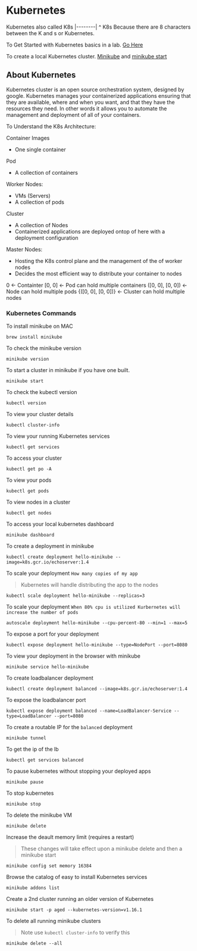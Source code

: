 # Kubernetes

Kubernetes also called K8s
|--------|
    ^
   K8s
Because there are 8 characters between the K and s or Kubernetes. 

To Get Started with Kubernetes basics in a lab. [Go Here](https://kubernetes.io/docs/tutorials/kubernetes-basics/)

To create a local Kubernetes cluster. [Minikube](https://github.com/kubernetes/minikube) and [minikube start](https://minikube.sigs.k8s.io/docs/start/)

## About Kubernetes

Kubernetes cluster is an open source orchestration system, designed by google. Kubernetes manages your containerized applications ensuring that they are available, where and when you want, and that they have the resources they need. In other words it allows you to automate the management and deployment of all of your containers. 



To Understand the K8s Architecture:

Container Images
- One single container

Pod
- A collection of containers

Worker Nodes:
- VMs (Servers)
- A collection of pods

Cluster
- A collection of Nodes
- Containerized applications are deployed ontop of here with a deployment configuration

Master Nodes:
- Hosting the K8s control plane and the management of the of worker nodes
- Decides the most efficient way to distribute your container to nodes

0                   <- Containter
[0, 0]              <- Pod can hold multiple containers
([0, 0], [0, 0])    <- Node can hold multiple pods
{([0, 0], [0, 0])}  <- Cluster can hold multiple nodes



### Kubernetes Commands

To install minikube on MAC

`brew install minikube`

To check the minikube version

`minikube version`

To start a cluster in minikube if you have one built. 

`minikube start`

To check the kubectl version

`kubectl version`

To view your cluster details

`kubectl cluster-info`

To view your running Kubernetes services

`kubectl get services`

To access your cluster

`kubectl get po -A`

To view your pods

`kubectl get pods`

To view nodes in a cluster

`kubectl get nodes`

To access your local kubernetes dashboard

`minikube dashboard`

To create a deployment in minikube

`kubectl create deployment hello-minikube --image=k8s.gcr.io/echoserver:1.4`

To scale your deployment `How many copies of my app`

> Kubernetes will handle distributing the app to the nodes

`kubectl scale deployment hello-minikube --replicas=3`

To scale your deployment `When 80% cpu is utilized Kurbernetes will increase the number of pods`

`autoscale deployment hello-minikube --cpu-percent-80 --min=1 --max=5`

To expose a port for your deployment

`kubectl expose deployment hello-minikube --type=NodePort --port=8080`

To view your deployment in the browser with minikube

`minikube service hello-minikube`

To create loadbalancer deployment

`kubectl create deployment balanced --image=k8s.gcr.io/echoserver:1.4`

To expose the loadbalancer port

`kubectl expose deployment balanced --name=LoadBalancer-Service --type=LoadBalancer --port=8080`

To create a routable IP for the `balanced` deployment

`minikube tunnel`

To get the ip of the lb

`kubectl get services balanced`

To pause kubernetes without stopping your deployed apps

`minikube pause`

To stop kubernetes

`minikube stop`

To delete the minikube VM

`minikube delete`

Increase the deault memory limit (requires a restart)

> These changes will take effect upon a minikube delete and then a minikube start

`minikube config set memory 16384`

Browse the catalog of easy to install Kubernetes services

`minikube addons list`

Create a 2nd cluster running an older version of Kubernetes

`minikube start -p aged --kubernetes-version=v1.16.1`

To delete all running minikube clusters

> Note use `kubectl cluster-info` to verify this

`minikube delete --all`







